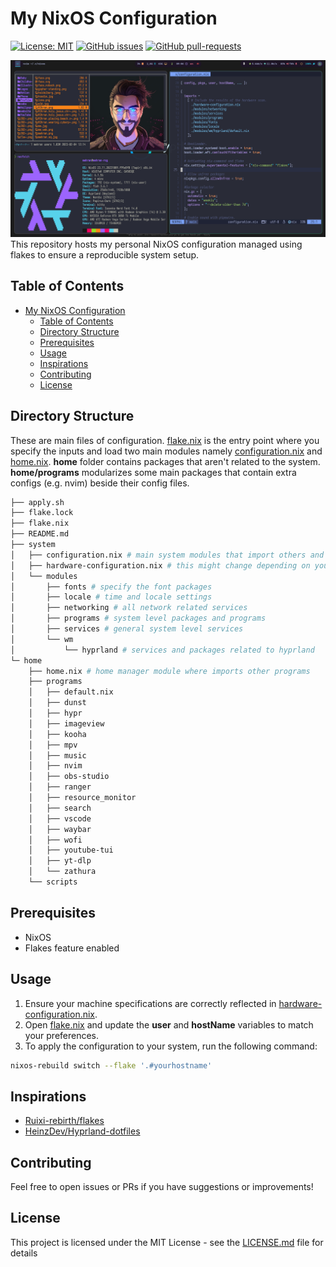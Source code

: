 # My NixOS Configuration
[![License: MIT](https://img.shields.io/badge/License-MIT-green.svg)](https://opensource.org/licenses/MIT)
[![GitHub issues](https://img.shields.io/github/issues/username/repo.svg)](https://GitHub.com/username/repo/issues/)
[![GitHub pull-requests](https://img.shields.io/github/issues-pr/username/repo.svg)](https://GitHub.com/username/repo/pull/)

![preview](image.png)
This repository hosts my personal NixOS configuration managed using flakes to ensure a reproducible system setup.
## Table of Contents
- [My NixOS Configuration](#my-nixos-configuration)
  - [Table of Contents](#table-of-contents)
  - [Directory Structure](#directory-structure)
  - [Prerequisites](#prerequisites)
  - [Usage](#usage)
  - [Inspirations](#inspirations)
  - [Contributing](#contributing)
  - [License](#license)

## Directory Structure
These are main files of configuration.
[flake.nix](./flake.nixy) is the entry point where you specify the inputs
and load two main modules namely [configuration.nix](./system/configuration.nix) and
[home.nix](./home/home.nix).
**home** folder contains packages that aren't related to the system. **home/programs** modularizes
some main packages that contain extra configs (e.g. nvim) beside their config files.

```bash
├── apply.sh
├── flake.lock
├── flake.nix
├── README.md
├── system
│   ├── configuration.nix # main system modules that import others and set up general conf
│   ├── hardware-configuration.nix # this might change depending on your machine spec
│   └── modules
│       ├── fonts # specify the font packages
│       ├── locale # time and locale settings
│       ├── networking # all network related services
│       ├── programs # system level packages and programs 
│       ├── services # general system level services
│       └── wm
│           └── hyprland # services and packages related to hyprland
└─ home
    ├── home.nix # home manager module where imports other programs
    ├── programs
    │   ├── default.nix
    │   ├── dunst
    │   ├── hypr
    │   ├── imageview
    │   ├── kooha
    │   ├── mpv
    │   ├── music
    │   ├── nvim
    │   ├── obs-studio
    │   ├── ranger
    │   ├── resource_monitor
    │   ├── search
    │   ├── vscode
    │   ├── waybar
    │   ├── wofi
    │   ├── youtube-tui
    │   ├── yt-dlp
    │   └── zathura
    └── scripts
```
## Prerequisites

- NixOS
- Flakes feature enabled

## Usage
1. Ensure your machine specifications are correctly reflected in [hardware-configuration.nix](./system/hardware-configuration.nix).
2. Open [flake.nix](./flake.nix) and update the **user** and **hostName** variables to match your preferences.
3. To apply the configuration to your system, run the following command:
```bash
nixos-rebuild switch --flake '.#yourhostname'
```

## Inspirations
- [Ruixi-rebirth/flakes](https://github.com/Ruixi-rebirth/flakes.git)
- [HeinzDev/Hyprland-dotfiles](https://github.com/HeinzDev/Hyprland-dotfiles.git)

## Contributing
Feel free to open issues or PRs if you have suggestions or improvements!

## License
This project is licensed under the MIT License - see the [LICENSE.md](LICENSE.md) file for details
